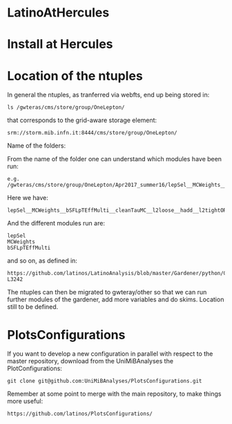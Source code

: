 # LatinoAtHercules

Install at Hercules 
====




Location of the ntuples
====

In general the ntuples, as tranferred via webfts, end up being stored in:

    ls /gwteras/cms/store/group/OneLepton/

that corresponds to the grid-aware storage element:

    srm://storm.mib.infn.it:8444/cms/store/group/OneLepton/

    
Name of the folders:

From the name of the folder one can understand which modules have been run:

    e.g. /gwteras/cms/store/group/OneLepton/Apr2017_summer16/lepSel__MCWeights__bSFLpTEffMulti__cleanTauMC__l2loose__hadd__l2tightOR__LepTrgFix__dorochester__formulasMC__ssSel
    
Here we have:

    lepSel__MCWeights__bSFLpTEffMulti__cleanTauMC__l2loose__hadd__l2tightOR__LepTrgFix__dorochester__formulasMC__ssSel
    
And the different modules run are:

    lepSel
    MCWeights
    bSFLpTEffMulti
    
and so on, as defined in:

    https://github.com/latinos/LatinoAnalysis/blob/master/Gardener/python/Gardener_cfg.py#L3237-L3242
    
    
The ntuples can then be migrated to gwteray/other so that we can run further modules of the gardener, add more variables and do skims.
Location still to be defined.

    

PlotsConfigurations
====


If you want to develop a new configuration in parallel with respect to the master repository, download from the UniMiBAnalyses the PlotConfigurations:

    git clone git@github.com:UniMiBAnalyses/PlotsConfigurations.git

Remember at some point to merge with the main repository, to make things more useful:

    https://github.com/latinos/PlotsConfigurations/
    
